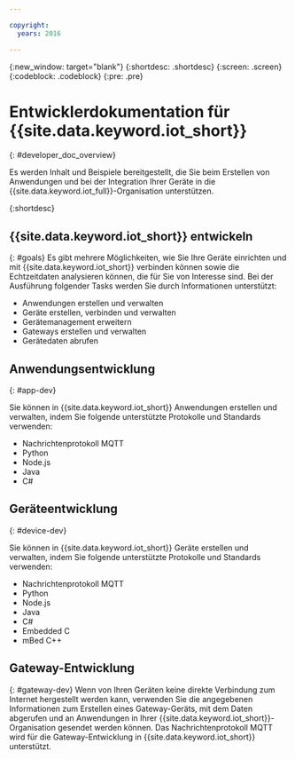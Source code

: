 ```yaml
---

copyright:
  years: 2016

---
```


{:new_window: target="blank"}
{:shortdesc: .shortdesc}
{:screen: .screen}
{:codeblock: .codeblock}
{:pre: .pre}

# Entwicklerdokumentation für {{site.data.keyword.iot_short}}
{: #developer_doc_overview}

Es werden Inhalt und Beispiele bereitgestellt, die Sie beim Erstellen von Anwendungen und bei der Integration Ihrer Geräte in die {{site.data.keyword.iot_full}}-Organisation unterstützen.

{:shortdesc}


## {{site.data.keyword.iot_short}} entwickeln
{: #goals}
Es gibt mehrere Möglichkeiten, wie Sie Ihre Geräte einrichten und mit {{site.data.keyword.iot_short}} verbinden können sowie die Echtzeitdaten analysieren können, die für Sie von Interesse sind. Bei der Ausführung folgender Tasks werden Sie durch Informationen unterstützt:

-  Anwendungen erstellen und verwalten
-  Geräte erstellen, verbinden und verwalten
-  Gerätemanagement erweitern
-  Gateways erstellen und verwalten
-  Gerätedaten abrufen


## Anwendungsentwicklung
{: #app-dev}

Sie können in {{site.data.keyword.iot_short}} Anwendungen erstellen und verwalten, indem Sie folgende unterstützte Protokolle und Standards verwenden:

- Nachrichtenprotokoll MQTT
- Python
- Node.js
- Java
- C#

## Geräteentwicklung
{: #device-dev}

Sie können in {{site.data.keyword.iot_short}} Geräte erstellen und verwalten, indem Sie folgende unterstützte Protokolle und Standards verwenden:

- Nachrichtenprotokoll MQTT
- Python
- Node.js
- Java
- C#
- Embedded C
- mBed C++

## Gateway-Entwicklung
{: #gateway-dev}
Wenn von Ihren Geräten keine direkte Verbindung zum Internet hergestellt werden kann, verwenden Sie die angegebenen Informationen zum Erstellen eines Gateway-Geräts, mit dem Daten abgerufen und an Anwendungen in Ihrer {{site.data.keyword.iot_short}}-Organisation gesendet werden können.
Das Nachrichtenprotokoll MQTT wird für die Gateway-Entwicklung in {{site.data.keyword.iot_short}} unterstützt.
